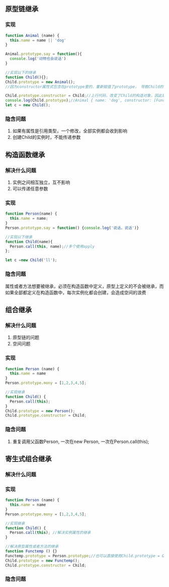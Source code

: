 ## 原型链继承

### 实现
```javascript
function Animal (name) {
  this.name = name || 'dog'
}

Animal.prototype.say = function(){
  console.log('动物也会说话')
}

//实现以下的继承
function Child(){};
Child.prototype = new Animal();
//因为constructor属性式包含在prototype里的，重新赋值了prototype， 导致Child的constructor会指向[Function: Parent]

Child.prototype.constructor = Child;//上行代码，改变了Child的构造对象，因此需要手动的指回来
console.log(Child.prototype);//Animal { name: 'dog', constructor: [Function: Child] }
let c = new Child();
```

### 隐含问题
1. 如果有属性是引用类型，一个修改，全部实例都会收到影响
2. 创建Child的实例时，不能传递参数

## 构造函数继承

### 解决什么问题
1. 实例之间相互独立，互不影响
2. 可以传递任意参数


### 实现
```javascript
function Person(name) {
  this.name = name;
}
Person.prototype.say = function() {console.log('说话，说话')}

//实现以下继承
function Child(name){
  Person.call(this, name);//多个使用apply
};

let c =new Child('ll');

```

### 隐含问题
属性或者方法想要被继承，必须在构造函数中定义，原型上定义的不会被继承，而如果全部都定义在构造函数中，每次实例化都会创建，会造成空间的浪费


## 组合继承

### 解决什么问题
1. 原型链的问题
2. 空间问题

### 实现
```javascript
function Person (name) {
  this.name = name
}
Person.prototype.mony = [1,2,3,4,5];

//实现继承
function Child() {
  Person.call(this);
}
Child.prototype = new Person();
Child.prototype.constructor = Child;
```

### 隐含问题
1. 重复调用父函数Person, 一次在new Person, 一次在Person.call(this);


## 寄生式组合继承

### 解决什么问题

### 实现
```javascript
function Person (name) {
  this.name = name
}
Person.prototype.mony = [1,2,3,4,5];

//实现继承
function Child() {
  Person.call(this); //解决实例属性的继承
}

//解决原型属性或者方法的继承
function Functemp () {}
Functemp.prototype = Person.prototype;//也可以直接使用Child.prototype = Object.create(Person.prototype);
Child.prototype = new Functemp();
Child.prototype.constructor = Child;
```

### 隐含问题
